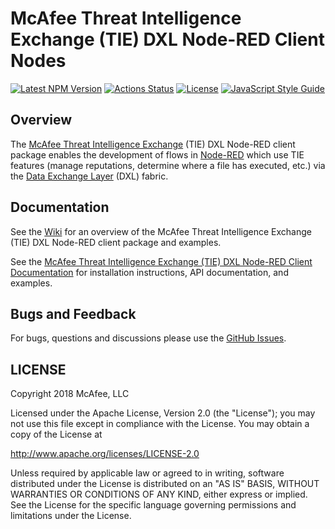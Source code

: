 # McAfee Threat Intelligence Exchange (TIE) DXL Node-RED Client Nodes
[![Latest NPM Version](https://img.shields.io/npm/v/@opendxl/node-red-contrib-dxl-tie-client.svg)](https://www.npmjs.com/package/@opendxl/node-red-contrib-dxl-tie-client)
[![Actions Status](https://github.com/opendxl/node-red-contrib-dxl-tie-client/workflows/Build/badge.svg)](https://github.com/opendxl/node-red-contrib-dxl-tie-client/actions)
[![License](https://img.shields.io/badge/License-Apache%202.0-blue.svg)](https://opensource.org/licenses/Apache-2.0)
[![JavaScript Style Guide](https://img.shields.io/badge/code_style-standard-brightgreen.svg)](https://standardjs.com)

## Overview

The [McAfee Threat Intelligence Exchange](http://www.mcafee.com/us/products/threat-intelligence-exchange.aspx)
(TIE) DXL Node-RED client package enables the development of flows in
[Node-RED](https://nodered.org/) which use TIE features (manage reputations,
determine where a file has executed, etc.) via the
[Data Exchange Layer](http://www.mcafee.com/us/solutions/data-exchange-layer.aspx)
(DXL) fabric.

## Documentation

See the [Wiki](https://github.com/opendxl/node-red-contrib-dxl-tie-client/wiki)
for an overview of the McAfee Threat Intelligence Exchange (TIE) DXL Node-RED client
package and examples.

See the
[McAfee Threat Intelligence Exchange (TIE) DXL Node-RED Client Documentation](https://opendxl.github.io/node-red-contrib-dxl-tie-client/jsdoc)
for installation instructions, API documentation, and examples.

## Bugs and Feedback

For bugs, questions and discussions please use the
[GitHub Issues](https://github.com/opendxl/node-red-contrib-dxl-tie-client/issues).

## LICENSE

Copyright 2018 McAfee, LLC

Licensed under the Apache License, Version 2.0 (the "License"); you may not use
this file except in compliance with the License. You may obtain a copy of the
License at

http://www.apache.org/licenses/LICENSE-2.0

Unless required by applicable law or agreed to in writing, software distributed
under the License is distributed on an "AS IS" BASIS, WITHOUT WARRANTIES OR
CONDITIONS OF ANY KIND, either express or implied. See the License for the
specific language governing permissions and limitations under the License.
